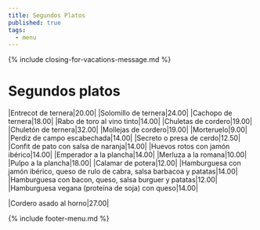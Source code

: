 ```yaml
---
title: Segundos Platos
published: true
tags:
  - menu
---
```


{% include closing-for-vacations-message.md %}

# Segundos platos

|Entrecot de ternera|20.00|
|Solomillo de ternera|24.00|
|Cachopo de ternera|18.00|
|Rabo de toro al vino tinto|14.00|
|Chuletas de cordero|19.00|
|Chuletón de ternera|32.00|
|Mollejas de cordero|19.00|
|Morteruelo|9.00|
|Perdiz de campo escabechada|14.00|
|Secreto o presa de cerdo|12.50|
|Confit de pato con salsa de naranja|14.00|
|Huevos rotos con jamón ibérico|14.00|
|Emperador a la plancha|14.00|
|Merluza a la romana|10.00|
|Pulpo a la plancha|18.00|
|Calamar de potera|12.00|
|Hamburguesa con jamón ibérico, queso de rulo de cabra, salsa barbacoa y patatas|14.00|
|Hamburguesa con bacon, queso, salsa burguer y patatas|12.00|
|Hamburguesa vegana (proteína de soja) con queso|14.00|


|Cordero asado al horno|27.00|

<!-- |Paletilla de cordero de lechal asada|24.50| -->
 
{% include footer-menu.md %}
